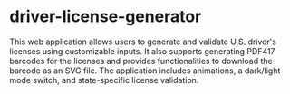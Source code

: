# driver-license-generator
This web application allows users to generate and validate U.S. driver's licenses using customizable inputs. It also supports generating PDF417 barcodes for the licenses and provides functionalities to download the barcode as an SVG file. The application includes animations, a dark/light mode switch, and state-specific license validation.
